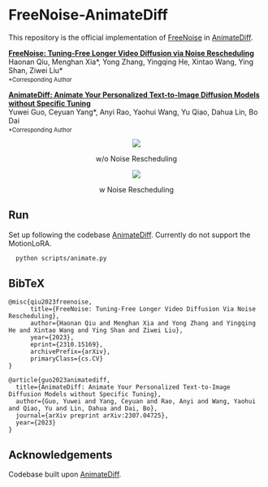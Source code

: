 # FreeNoise-AnimateDiff

This repository is the official implementation of [FreeNoise](https://arxiv.org/abs/2310.15169) in [AnimateDiff](https://arxiv.org/abs/2307.04725).

**[FreeNoise: Tuning-Free Longer Video Diffusion via Noise Rescheduling](https://arxiv.org/abs/2310.15169)**
</br>
Haonan Qiu,
Menghan Xia*,
Yong Zhang,
Yingqing He,
Xintao Wang,
Ying Shan,
Ziwei Liu*
<p style="font-size: 0.8em; margin-top: -1em">*Corresponding Author</p>

**[AnimateDiff: Animate Your Personalized Text-to-Image Diffusion Models without Specific Tuning](https://arxiv.org/abs/2307.04725)**
</br>
Yuwei Guo,
Ceyuan Yang*,
Anyi Rao,
Yaohui Wang,
Yu Qiao,
Dahua Lin,
Bo Dai
<p style="font-size: 0.8em; margin-top: -1em">*Corresponding Author</p>

<center>
<img src=__assets__/animations/sample5_wo.gif>
<p>w/o Noise Rescheduling</p>
</center>
<center>
<img src=__assets__/animations/sample5.gif>
<p>w Noise Rescheduling</p>
</center>

## Run

Set up following the codebase [AnimateDiff](https://github.com/guoyww/AnimateDiff). Currently do not support the MotionLoRA.
```bash
  python scripts/animate.py
```

## BibTeX
```
@misc{qiu2023freenoise,
      title={FreeNoise: Tuning-Free Longer Video Diffusion Via Noise Rescheduling}, 
      author={Haonan Qiu and Menghan Xia and Yong Zhang and Yingqing He and Xintao Wang and Ying Shan and Ziwei Liu},
      year={2023},
      eprint={2310.15169},
      archivePrefix={arXiv},
      primaryClass={cs.CV}
}

@article{guo2023animatediff,
  title={AnimateDiff: Animate Your Personalized Text-to-Image Diffusion Models without Specific Tuning},
  author={Guo, Yuwei and Yang, Ceyuan and Rao, Anyi and Wang, Yaohui and Qiao, Yu and Lin, Dahua and Dai, Bo},
  journal={arXiv preprint arXiv:2307.04725},
  year={2023}
}
```

## Acknowledgements
Codebase built upon [AnimateDiff](https://github.com/guoyww/AnimateDiff).
